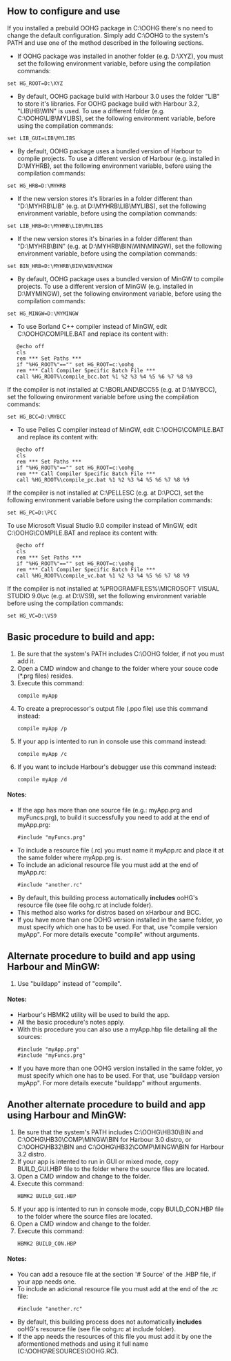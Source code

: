 ## How to configure and use

If you installed a prebuild OOHG package in C:\OOHG there's no need to change the default configuration.
Simply add C:\OOHG to the system's PATH and use one of the method described in the following sections.

* If OOHG package was installed in another folder (e.g. D:\XYZ), you must set the following environment variable, before using the compilation commands:
```
set HG_ROOT=D:\XYZ
```

* By default, OOHG package build with Harbour 3.0 uses the folder "LIB" to store it's libraries.
For OOHG package build with Harbour 3.2, "LIB\HB\WIN" is used.
To use a different folder (e.g. C:\OOHG\LIB\MYLIBS), set the following environment variable, before using the compilation commands:
```
set LIB_GUI=LIB\MYLIBS
```

* By default, OOHG package uses a bundled version of Harbour to compile projects.
To use a different version of Harbour (e.g. installed in D:\MYHRB), set the following environment variable, before using the compilation commands:
```
set HG_HRB=D:\MYHRB
```

* If the new version stores it's libraries in a folder different than "D:\MYHRB\LIB" (e.g. at D:\MYHRB\LIB\MYLIBS), set the following environment variable, before using the compilation commands:
```
set LIB_HRB=D:\MYHRB\LIB\MYLIBS
```

* If the new version stores it's binaries in a folder different than "D:\MYHRB\BIN" (e.g. at D:\MYHRB\BIN\WIN\MINGW), set the following environment variable, before using the compilation commands:
```
set BIN_HRB=D:\MYHRB\BIN\WIN\MINGW
```

* By default, OOHG package uses a bundled version of MinGW to compile projects. To use a different version of MinGW (e.g. installed in D:\MYMINGW), set the following environment variable, before using the compilation commands:
```
set HG_MINGW=D:\MYMINGW
```

* To use Borland C++ compiler instead of MinGW, edit C:\OOHG\COMPILE.BAT and replace its content with:
```
   @echo off
   cls
   rem *** Set Paths ***
   if "%HG_ROOT%"=="" set HG_ROOT=c:\oohg
   rem *** Call Compiler Specific Batch File ***
   call %HG_ROOT%\compile_bcc.bat %1 %2 %3 %4 %5 %6 %7 %8 %9
```

If the compiler is not installed at C:\BORLAND\BCC55 (e.g. at D:\MYBCC), set the following environment variable before using the compilation commands:
```
set HG_BCC=D:\MYBCC
```

* To use Pelles C compiler instead of MinGW, edit C:\OOHG\COMPILE.BAT and replace its content with:
```
   @echo off
   cls
   rem *** Set Paths ***
   if "%HG_ROOT%"=="" set HG_ROOT=c:\oohg
   rem *** Call Compiler Specific Batch File ***
   call %HG_ROOT%\compile_pc.bat %1 %2 %3 %4 %5 %6 %7 %8 %9
```

If the compiler is not installed at C:\PELLESC (e.g. at D:\PCC), set the following environment variable before using the compilation commands:
```
set HG_PC=D:\PCC
```

To use Microsoft Visual Studio 9.0 compiler instead of MinGW, edit C:\OOHG\COMPILE.BAT and replace its content with:
```
   @echo off
   cls
   rem *** Set Paths ***
   if "%HG_ROOT%"=="" set HG_ROOT=c:\oohg
   rem *** Call Compiler Specific Batch File ***
   call %HG_ROOT%\compile_vc.bat %1 %2 %3 %4 %5 %6 %7 %8 %9
```

If the compiler is not installed at %PROGRAMFILES%\MICROSOFT VISUAL STUDIO 9.0\vc (e.g. at D:\VS9), set the following environment variable before using the compilation commands:
```
set HG_VC=D:\VS9
```


## Basic procedure to build and app:

1. Be sure that the system's PATH includes C:\OOHG folder, if not you must add it.
2. Open a CMD window and change to the folder where your souce code (*.prg files) resides.
3. Execute this command:
   ```
   compile myApp
   ```
4. To create a preprocessor's output file (.ppo file) use this command instead:
   ```
   compile myApp /p
   ```
5. If your app is intented to run in console use this command instead:
   ```
   compile myApp /c
   ```
6. If you want to include Harbour's debugger use this command instead:
   ```
   compile myApp /d
   ```

#### Notes:

* If the app has more than one source file (e.g.: myApp.prg and myFuncs.prg), to build it successfully you need to add at the end of myApp.prg:
   ```
   #include "myFuncs.prg"
   ```
* To include a resource file (.rc) you must name it myApp.rc and place it at the same folder where myApp.prg is.
* To include an adicional resource file you must add at the end of myApp.rc:
   ```
   #include "another.rc"
   ```
* By default, this building process automatically __includes__ ooHG's resource file (see file oohg.rc at include folder).
* This method also works for distros based on xHarbour and BCC.
* If you have more than one OOHG version installed in the same folder, yo must specify which one has to be used. For that, use "compile version myApp". For more details execute "compile" without arguments.


## Alternate procedure to build and app using Harbour and MinGW:

1. Use "buildapp" instead of "compile".

#### Notes:

* Harbour's HBMK2 utility will be used to build the app.
* All the basic procedure's notes apply.
* With this procedure you can also use a myApp.hbp file detailing  all the sources:
   ```
   #include "myApp.prg"
   #include "myFuncs.prg"
   ```
* If you have more than one OOHG version installed in the same folder, yo must specify which one has to be used. For that, use "buildapp version myApp". For more details execute "buildapp" without arguments.


## Another alternate procedure to build and app using Harbour and MinGW:

1. Be sure that the system's PATH includes C:\OOHG\HB30\BIN and C:\OOHG\HB30\COMP\MINGW\BIN for Harbour 3.0 distro, or C:\OOHG\HB32\BIN and C:\OOHG\HB32\COMP\MINGW\BIN for Harbour 3.2 distro.
2. If your app is intented to run in GUI or mixed mode, copy BUILD_GUI.HBP file to the folder where the source files are located.
3. Open a CMD window and change to the folder.
4. Execute this command:
   ```
   HBMK2 BUILD_GUI.HBP
   ```
5. If your app is intented to run in console mode, copy BUILD_CON.HBP file to the folder where the source files are located.
6. Open a CMD window and change to the folder.
7. Execute this command:
   ```
   HBMK2 BUILD_CON.HBP
   ```

#### Notes:

* You can add a resouce file at the section '# Source' of the .HBP file, if your app needs one.
* To include an adicional resource file you must add at the end of the .rc file:
   ```
   #include "another.rc"
   ```
* By default, this building process does not automatically __includes__ ooHG's resource file (see file oohg.rc at include folder).
* If the app needs the resources of this file you must add it by one the aformentioned methods and using it full name (C:\OOHG\RESOURCES\OOHG.RC).
